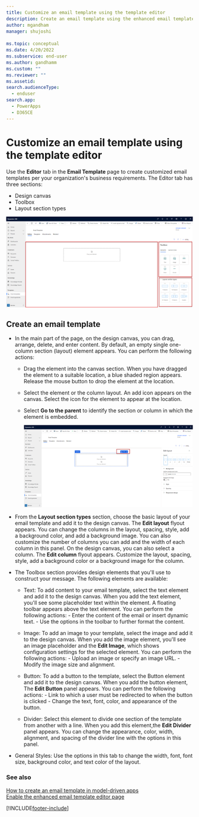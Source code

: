 ```yaml
---
title: Customize an email template using the template editor
description: Create an email template using the enhanced email template editor
author: mgandham
manager: shujoshi

ms.topic: conceptual
ms.date: 4/20/2022
ms.subservice: end-user
ms.author: gandhamm
ms.custom: ""
ms.reviewer: ""
ms.assetid: 
search.audienceType: 
  - enduser
search.app: 
  - PowerApps
  - D365CE
---
```


# Customize an email template using the template editor

Use the **Editor** tab in the **Email Template** page to create customized email templates per your organization's business requirements. The Editor tab has three sections:

- Design canvas
- Toolbox
- Layout section types
 
![Enhanced Email Template.](media\email_designer_callout.png "Enhanced Template")

## Create an email template

- In the main part of the page, on the design canvas, you can drag, arrange, delete, and enter content. By default, an empty single one-column section (layout) element appears.
You can perform the following actions:
   - Drag the element into the canvas section. When you have dragged the element to a suitable location, a blue shaded region appears. Release the mouse button to drop the element at the location.
   - Select the element or the column layout. An add icon appears on the canvas. Select the icon for the element to appear at the location. 
   - Select **Go to the parent** to identify the section or column in which the element is embedded.

      ![Design options.](media\email_dsgn_options.png "Enhanced Template")

- From the **Layout section types** section, choose the basic layout of your email template and add it to the design canvas. The **Edit layout** flyout appears. You can change the columns in the layout, spacing, style, add a background color, and add a background image. You can also customize the number of columns you can add and the width of each column in this panel. 
On the design canvas, you can also select a column. The **Edit column** flyout appears. Customize the layout, spacing, style, add a background color or a background  image for the column. 

- The Toolbox section provides design elements that you'll use to construct your message. The following elements are available:

    - Text:  To add content to your email template, select the text element and add it to the design canvas. When you add the text element, you'll see some placeholder text within the element. A floating toolbar appears above the text element. You can perform the following actions:
          - Enter the content of the email or insert dynamic text. 
          - Use the options in the toolbar to further format the content.
          
    - Image: To add an image to your template, select the image and add it to the design canvas. When you add the image element, you'll see an image placeholder and the **Edit Image**, which shows configuration settings for the selected element. You can perform the following actions:
          - Upload an image or specify an image URL. 
          - Modify the image size and alignment.
          
    - Button: To add a button to the template, select the Button element and add it to the design canvas. When you add the button element, The **Edit Button** panel appears. You can perform the following actions:
          - Link to which a user must be redirected to when the button is clicked
          - Change the text, font, color, and appearance of the button. 
          
    - Divider: Select this element to divide one section of the template from another with a line. When you add this element,the **Edit Divider** panel appears. You can change the appearance, color, width, alignment, and spacing of the divider line with the options in this panel.

- General Styles: Use the options in this tab to change the width, font, font size, background color, and text color of the layout.

### See also

[How to create an email template  in model-driven apps](email-template-create.md)  
[Enable the enhanced email template editor page](cs_email_template_builder.md)


[!INCLUDE[footer-include](../includes/footer-banner.md)]
